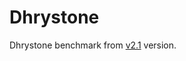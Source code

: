 # Dhrystone

Dhrystone benchmark from [v2.1](https://github.com/Keith-S-Thompson/dhrystone) version.
